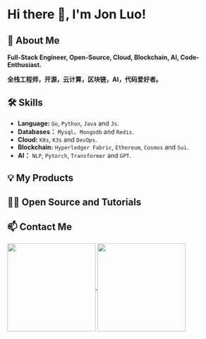 # Hi there 👋, I'm Jon Luo!

## 🚀 About Me
**Full-Stack Engineer, Open-Source, Cloud, Blockchain, AI, Code-Enthusiast.**

**全栈工程师，开源，云计算，区块链，AI，代码爱好者。**

## 🛠 Skills
- **Language:** `Go`, `Python`, `Java` and `Js`.
- **Databases：** `Mysql`、`Mongodb` and `Redis`.
- **Cloud:** `K8s`, `K3s` and `DevOps`.
- **Blockchain:** `Hyperledger Fabric`, `Ethereum`, `Cosmos` and `Sui`.
- **AI：** `NLP`, `Pytorch`, `Transformer` and `GPT`.

## 💡 My Products

## 🧑‍💻 Open Source and Tutorials

## 📫 Contact Me

<a href="https://github.com/weijunext/weijunext" style="max-width:50%;" >
  <img height="200" align="center" src="https://github-readme-stats.vercel.app/api?username=jonluo94&count_private=true&theme=radical" />
</a>

<a href="https://github.com/weijunext/weijunext" style="max-width:50%;" >
  <img height="200" align="center" src="https://github-readme-stats-one-mu-82.vercel.app/api/top-langs/?username=jonluo94&layout=compact&langs_count=8">
</a>
